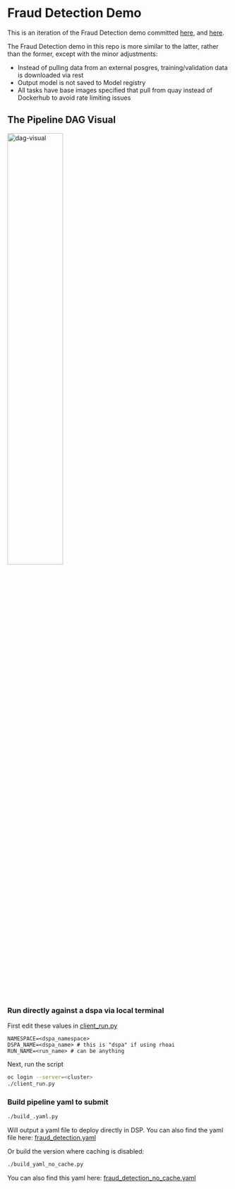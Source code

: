 # Fraud Detection Demo

This is an iteration of the Fraud Detection demo committed [here](https://rh-aiservices-bu.github.io/fraud-detection/fraud-detection-workshop/index.html), 
and [here](https://github.com/rhoai-mlops/jukebox/tree/9c724ca124d18911c34dcbb5c17e99a61db404b6/production). 

The Fraud Detection demo in this repo is more similar to the latter, rather than the former, except with the minor adjustments: 

* Instead of pulling data from an external posgres, training/validation data is downloaded via rest 
* Output model is not saved to Model registry
* All tasks have base images specified that pull from quay instead of Dockerhub to avoid rate limiting issues

## The Pipeline DAG Visual

<img src="img.png" alt="dag-visual" width="50%"/> 

### Run directly against a dspa via local terminal

First edit these values in [client_run.py](client_run.py)
```
NAMESPACE=<dspa_namespace>
DSPA_NAME=<dspa_name> # this is "dspa" if using rhoai
RUN_NAME=<run_name> # can be anything
```
Next, run the script
```bash
oc login --server=<cluster>
./client_run.py
```

### Build pipeline yaml to submit

```bash
./build_.yaml.py
```

Will output a yaml file to deploy directly in DSP. You can also find the yaml file here: [fraud_detection.yaml](fraud_detection.yaml)

Or build the version where caching is disabled: 

```bash
./build_yaml_no_cache.py
```

You can also find this yaml here: [fraud_detection_no_cache.yaml](fraud_detection_no_cache.yaml)
